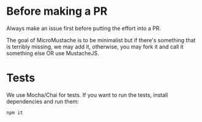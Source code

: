 # Before making a PR

Always make an issue first before putting the effort into a PR.

The goal of MicroMustache is to be minimalist but if there's something that is terribly missing, we may add it, otherwise, you may fork it and call it something else OR use MustacheJS.

# Tests

We use Mocha/Chai for tests. If you want to run the tests, install dependencies and run them:

```bash
npm it
```
